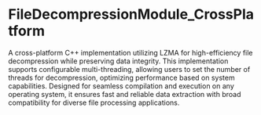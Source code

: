 # FileDecompressionModule_CrossPlatform

A cross-platform C++ implementation utilizing LZMA for high-efficiency file decompression while preserving data integrity. This implementation supports configurable multi-threading, allowing users to set the number of threads for decompression, optimizing performance based on system capabilities. Designed for seamless compilation and execution on any operating system, it ensures fast and reliable data extraction with broad compatibility for diverse file processing applications.
